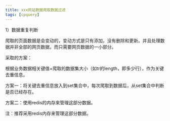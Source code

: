 ```yaml
---
title: xxx网站数据爬取数据过滤
tags: [cpquery]
---
```


1）数据重复判断

爬取的页面数据是会变动的，变动方式是只有添加，没有删除和更新。并且处理数据并非全部的网页数据，而只需要网页数据的一小部分。

采取的方案：

根据业务数据相关键值+爬取的数据集大小（如tr的length，即多少行），作为关键去重信息。

方案一：将关键去重信息放入到set集合中，每次爬取到数据后，从set集合中判断是否已经存在。

方案二：使用redis的内存来管理这部分数据。

注：推荐采用redis内存来管理这部分数据。